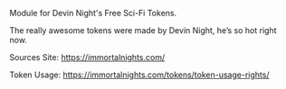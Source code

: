 
Module for Devin Night's Free Sci-Fi Tokens.

The really awesome tokens were made by Devin Night, he’s so hot right now.


Sources Site:
https://immortalnights.com/


Token Usage:
https://immortalnights.com/tokens/token-usage-rights/


